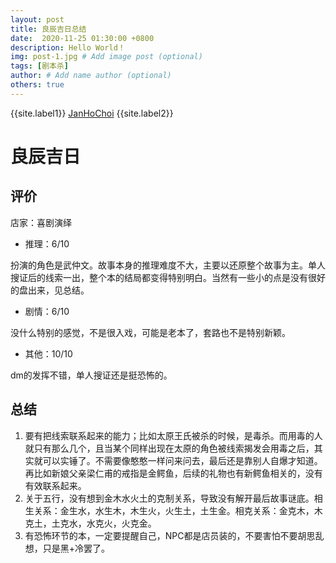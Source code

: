 ```yaml
---
layout: post
title: 良辰吉日总结
date:  2020-11-25 01:30:00 +0800
description: Hello World！
img: post-1.jpg # Add image post (optional)
tags: [剧本杀]
author: # Add name author (optional)
others: true
---
```


{{site.label1}} <a href="https://github.com/janhochoi/" target="\_blank">JanHoChoi</a> {{site.label2}}

# 良辰吉日

## 评价

店家：喜剧演绎

- 推理：6/10

扮演的角色是武仲文。故事本身的推理难度不大，主要以还原整个故事为主。单人搜证后的线索一出，整个本的结局都变得特别明白。当然有一些小的点是没有很好的盘出来，见总结。

- 剧情：6/10

没什么特别的感觉，不是很入戏，可能是老本了，套路也不是特别新颖。

- 其他：10/10

dm的发挥不错，单人搜证还是挺恐怖的。

## 总结

1. 要有把线索联系起来的能力；比如太原王氏被杀的时候，是毒杀。而用毒的人就只有那么几个，且当某个同样出现在太原的角色被线索揭发会用毒之后，其实就可以实锤了。不需要像憨憨一样问来问去，最后还是靠别人自爆才知道。再比如新娘父亲梁仁甫的戒指是金鳄鱼，后续的礼物也有新鳄鱼相关的，没有有效联系起来。
2. 关于五行，没有想到金木水火土的克制关系，导致没有解开最后故事谜底。相生关系：金生水，水生木，木生火，火生土，土生金。相克关系：金克木，木克土，土克水，水克火，火克金。
3. 有恐怖环节的本，一定要提醒自己，NPC都是店员装的，不要害怕不要胡思乱想，只是黑+冷罢了。


